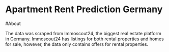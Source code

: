 # Apartment Rent Prediction Germany

#About

The data was scraped from Immoscout24, the biggest real estate platform in Germany. Immoscout24 has listings for both rental properties and homes for sale, however, the data only contains offers for rental properties.
